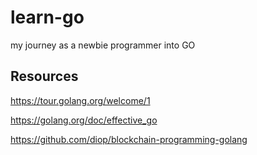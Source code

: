 # learn-go
my journey as a newbie programmer into GO

## Resources

https://tour.golang.org/welcome/1

https://golang.org/doc/effective_go

https://github.com/diop/blockchain-programming-golang
